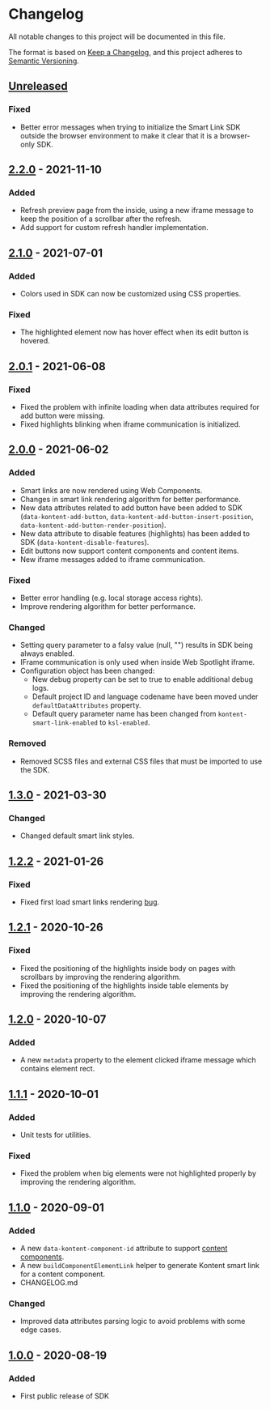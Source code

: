 # Changelog

All notable changes to this project will be documented in this file.

The format is based on [Keep a Changelog](https://keepachangelog.com/en/1.0.0),
and this project adheres to [Semantic Versioning](https://semver.org/spec/v2.0.0.html).

## [Unreleased]

### Fixed

- Better error messages when trying to initialize the Smart Link SDK outside the browser environment to make it clear that it is a browser-only SDK.

## [2.2.0] - 2021-11-10

### Added

- Refresh preview page from the inside, using a new iframe message to keep the position of a scrollbar after the refresh.
- Add support for custom refresh handler implementation.

## [2.1.0] - 2021-07-01

### Added

- Colors used in SDK can now be customized using CSS properties.

### Fixed

- The highlighted element now has hover effect when its edit button is hovered.

## [2.0.1] - 2021-06-08

### Fixed

- Fixed the problem with infinite loading when data attributes required for add button were missing.
- Fixed highlights blinking when iframe communication is initialized.

## [2.0.0] - 2021-06-02

### Added

- Smart links are now rendered using Web Components.
- Changes in smart link rendering algorithm for better performance.
- New data attributes related to add button have been added to SDK (`data-kontent-add-button`, `data-kontent-add-button-insert-position`, `data-kontent-add-button-render-position`).
- New data attribute to disable features (highlights) has been added to SDK (`data-kontent-disable-features`).
- Edit buttons now support content components and content items.
- New iframe messages added to iframe communication.

### Fixed

- Better error handling (e.g. local storage access rights).
- Improve rendering algorithm for better performance.

### Changed

- Setting query parameter to a falsy value (null, "") results in SDK being always enabled.
- IFrame communication is only used when inside Web Spotlight iframe.
- Configuration object has been changed:
    - New debug property can be set to true to enable additional debug logs.
    - Default project ID and language codename have been moved under `defaultDataAttributes` property.
    - Default query parameter name has been changed from `kontent-smart-link-enabled` to `ksl-enabled`.

### Removed

- Removed SCSS files and external CSS files that must be imported to use the SDK.

## [1.3.0] - 2021-03-30

### Changed

- Changed default smart link styles.

## [1.2.2] - 2021-01-26

### Fixed

- Fixed first load smart links rendering [bug](https://github.com/Kentico/kontent-smart-link/issues/21).

## [1.2.1] - 2020-10-26

### Fixed

- Fixed the positioning of the highlights inside body on pages with scrollbars by improving the rendering algorithm.
- Fixed the positioning of the highlights inside table elements by improving the rendering algorithm.

## [1.2.0] - 2020-10-07

### Added

- A new `metadata` property to the element clicked iframe message which contains element rect.

## [1.1.1] - 2020-10-01

### Added

- Unit tests for utilities.

### Fixed

- Fixed the problem when big elements were not highlighted properly by improving the rendering algorithm.

## [1.1.0] - 2020-09-01

### Added

- A new `data-kontent-component-id` attribute to support [content components](https://docs.kontent.ai/tutorials/write-and-collaborate/structure-your-content/structure-your-content#a-create-single-use-content).
- A new `buildComponentElementLink` helper to generate Kontent smart link for a content component.
- CHANGELOG.md

### Changed

- Improved data attributes parsing logic to avoid problems with some edge cases.

## [1.0.0] - 2020-08-19

### Added

- First public release of SDK

[unreleased]: https://github.com/Kentico/kontent-smart-link/compare/v2.2.0...HEAD
[2.2.0]: https://github.com/Kentico/kontent-smart-link/compare/v2.1.0...v2.2.0
[2.1.0]: https://github.com/Kentico/kontent-smart-link/compare/v2.0.1...v2.1.0
[2.0.1]: https://github.com/Kentico/kontent-smart-link/compare/v2.0.0...v2.0.1
[2.0.0]: https://github.com/Kentico/kontent-smart-link/compare/v1.3.0...v2.0.0
[1.3.0]: https://github.com/Kentico/kontent-smart-link/compare/v1.2.2...v1.3.0
[1.2.2]: https://github.com/Kentico/kontent-smart-link/compare/v1.2.1...v1.2.2
[1.2.1]: https://github.com/Kentico/kontent-smart-link/compare/v1.2.0...v1.2.1
[1.2.0]: https://github.com/Kentico/kontent-smart-link/compare/v1.1.1...v1.2.0
[1.1.1]: https://github.com/Kentico/kontent-smart-link/compare/v1.1.0...v1.1.1
[1.1.0]: https://github.com/Kentico/kontent-smart-link/compare/v1.0.0...v1.1.0
[1.0.0]: https://github.com/Kentico/kontent-smart-link/releases/tag/v1.0.0
